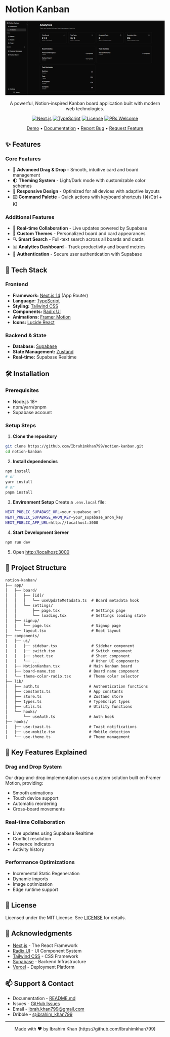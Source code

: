 # Notion Kanban
<div align="center">

![Notion Kanban Logo](screenshot.png)

A powerful, Notion-inspired Kanban board application built with modern web technologies.

[![Next.js](https://img.shields.io/badge/Next.js-14-black)](https://nextjs.org/)
[![TypeScript](https://img.shields.io/badge/TypeScript-5.0-blue)](https://www.typescriptlang.org/)
[![License](https://img.shields.io/badge/license-MIT-green)](LICENSE)
[![PRs Welcome](https://img.shields.io/badge/PRs-welcome-brightgreen.svg)](CONTRIBUTING.md)

[Demo](https://notion-kanban-six.vercel.app/) • [Documentation](README.md) • [Report Bug](https://github.com/Ibrahimkhan799/kanban-board/issues) • [Request Feature](https://github.com/Ibrahimkhan799/kanban-board/issues)

</div>

## ✨ Features

### Core Features
- 🎯 **Advanced Drag & Drop** - Smooth, intuitive card and board management
- 🌓 **Theming System** - Light/Dark mode with customizable color schemes
- 📱 **Responsive Design** - Optimized for all devices with adaptive layouts
- ⌨️ **Command Palette** - Quick actions with keyboard shortcuts (⌘/Ctrl + K)

### Additional Features
- 🔄 **Real-time Collaboration** - Live updates powered by Supabase
- 🎨 **Custom Themes** - Personalized board and card appearances
- 🔍 **Smart Search** - Full-text search across all boards and cards
- 📊 **Analytics Dashboard** - Track productivity and board metrics
- 🔐 **Authentication** - Secure user authentication with Supabase

## 🚀 Tech Stack

### Frontend
- **Framework:** [Next.js 14](https://nextjs.org/) (App Router)
- **Language:** [TypeScript](https://www.typescriptlang.org/)
- **Styling:** [Tailwind CSS](https://tailwindcss.com/)
- **Components:** [Radix UI](https://www.radix-ui.com/)
- **Animations:** [Framer Motion](https://www.framer.com/motion/)
- **Icons:** [Lucide React](https://lucide.dev/)

### Backend & State
- **Database:** [Supabase](https://supabase.com/)
- **State Management:** [Zustand](https://zustand-demo.pmnd.rs/)
- **Real-time:** Supabase Realtime

## 🛠️ Installation

### Prerequisites
- Node.js 18+ 
- npm/yarn/pnpm
- Supabase account

### Setup Steps

1. **Clone the repository**
```bash
git clone https://github.com/Ibrahimkhan799/notion-kanban.git
cd notion-kanban
```

2. **Install dependencies**
```bash
npm install
# or
yarn install
# or
pnpm install
```

3. **Environment Setup**
Create a `.env.local` file:
```bash
NEXT_PUBLIC_SUPABASE_URL=your_supabase_url
NEXT_PUBLIC_SUPABASE_ANON_KEY=your_supabase_anon_key
NEXT_PUBLIC_APP_URL=http://localhost:3000
```

4. **Start Development Server**
```bash
npm run dev
```

5. Open [http://localhost:3000](http://localhost:3000)

## 📁 Project Structure

```
notion-kanban/
├── app/
│   ├── board/
│   │   ├── [id]/
│   │   │   └── useUpdateMetadata.ts  # Board metadata hook
│   │   └── settings/
│   │       ├── page.tsx              # Settings page
│   │       └── loading.tsx           # Settings loading state
│   ├── signup/
│   │   └── page.tsx                  # Signup page
│   └── layout.tsx                    # Root layout
├── components/
│   ├── ui/
│   │   ├── sidebar.tsx               # Sidebar component
│   │   ├── switch.tsx                # Switch component
│   │   ├── sheet.tsx                 # Sheet component
│   │   └── ...                       # Other UI components
│   ├── NotionKanban.tsx             # Main Kanban board
│   ├── board-name.tsx               # Board name component
│   └── theme-color-radio.tsx        # Theme color selector
├── lib/
│   ├── auth.ts                      # Authentication functions
│   ├── constants.ts                 # App constants
│   ├── store.ts                     # Zustand store
│   ├── types.ts                     # TypeScript types
│   ├── utils.ts                     # Utility functions
│   └── hooks/
│       └── useAuth.ts               # Auth hook
├── hooks/
│   ├── use-toast.ts                 # Toast notifications
│   ├── use-mobile.tsx               # Mobile detection
│   └── use-theme.ts                 # Theme management
```

## 🎯 Key Features Explained

### Drag and Drop System
Our drag-and-drop implementation uses a custom solution built on Framer Motion, providing:
- Smooth animations
- Touch device support
- Automatic reordering
- Cross-board movements

### Real-time Collaboration
- Live updates using Supabase Realtime
- Conflict resolution
- Presence indicators
- Activity history

### Performance Optimizations
- Incremental Static Regeneration
- Dynamic imports
- Image optimization
- Edge runtime support

## 📄 License

Licensed under the MIT License. See [LICENSE](LICENSE) for details.

## 🙏 Acknowledgments

- [Next.js](https://nextjs.org/) - The React Framework
- [Radix UI](https://www.radix-ui.com/) - UI Component System
- [Tailwind CSS](https://tailwindcss.com/) - CSS Framework
- [Supabase](https://supabase.com/) - Backend Infrastructure
- [Vercel](https://vercel.com/) - Deployment Platform

## 📫 Support & Contact

- Documentation - [README.md](README.md)
- Issues - [GitHub Issues](https://github.com/Ibrahimkhan799/kanban-board/issues)
- Email - ibrah.khan799@gmail.com
- Dribble - [@ibrahim_khan799](https://dribbble.com/Ibrahim_khan799)

---

<div align="center">
Made with ❤️ by Ibrahim Khan (https://github.com/Ibrahimkhan799)
</div>
